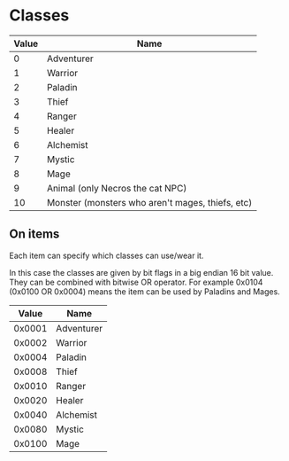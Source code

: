 # Classes

Value | Name
----|----
0 | Adventurer
1 | Warrior
2 | Paladin
3 | Thief
4 | Ranger
5 | Healer
6 | Alchemist
7 | Mystic
8 | Mage
9 | Animal (only Necros the cat NPC)
10 | Monster (monsters who aren't mages, thiefs, etc)

## On items

Each item can specify which classes can use/wear it.

In this case the classes are given by bit flags in a big endian 16 bit value. They can be combined with bitwise OR operator. For example 0x0104 (0x0100 OR 0x0004) means the item can be used by Paladins and Mages.

Value | Name
----|----
0x0001 | Adventurer
0x0002 | Warrior
0x0004 | Paladin
0x0008 | Thief
0x0010 | Ranger
0x0020 | Healer
0x0040 | Alchemist
0x0080 | Mystic
0x0100 | Mage